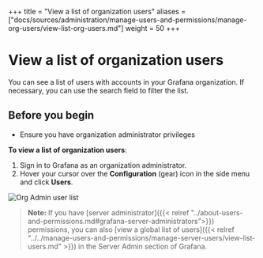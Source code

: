 +++
title = "View a list of organization users"
aliases = ["docs/sources/administration/manage-users-and-permissions/manage-org-users/view-list-org-users.md"]
weight = 50
+++

# View a list of organization users

You can see a list of users with accounts in your Grafana organization. If necessary, you can use the search field to filter the list.

## Before you begin

- Ensure you have organization administrator privileges

**To view a list of organization users**:

1. Sign in to Grafana as an organization administrator.
1. Hover your cursor over the **Configuration** (gear) icon in the side menu and click **Users**.

![Org Admin user list](/static/img/docs/manage-users/org-user-list-7-3.png)

> **Note:** If you have [server administrator]({{< relref "../about-users-and-permissions.md#grafana-server-administrators">}}) permissions, you can also [view a global list of users]({{< relref "../../manage-users-and-permissions/manage-server-users/view-list-users.md" >}}) in the Server Admin section of Grafana.
